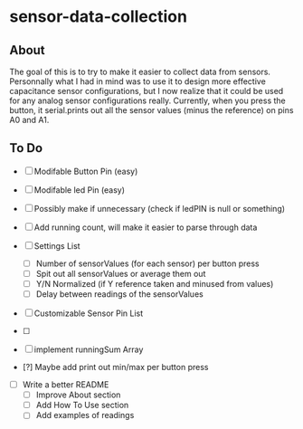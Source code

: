 sensor-data-collection
======================

About
-----

The goal of this is to try to make it easier to collect data from sensors. Personnally what I had in mind was to use it to design more effective capacitance sensor configurations, but I now realize that it could be used for any analog sensor configurations really. Currently, when you press the button, it serial.prints out all the sensor values (minus the reference) on pins A0 and A1.


To Do
-----

- [ ] Modifable Button Pin (easy)
- [ ] Modifable led Pin (easy)
 - [ ] Possibly make if unnecessary (check if ledPIN is null or something)
- [ ] Add running count, will make it easier to parse through data

 - [ ] Settings List
   - [ ] Number of sensorValues (for each sensor) per button press
   - [ ] Spit out all sensorValues or average them out
   - [ ] Y/N Normalized (if Y reference taken and minused from values)
   - [ ] Delay between readings of the sensorValues

- [ ] Customizable Sensor Pin List
- [ ]
- [ ] implement runningSum Array

- [?] Maybe add print out min/max per button press

- [ ] Write a better README
  - [ ] Improve About section
  - [ ] Add How To Use section
  - [ ] Add examples of readings